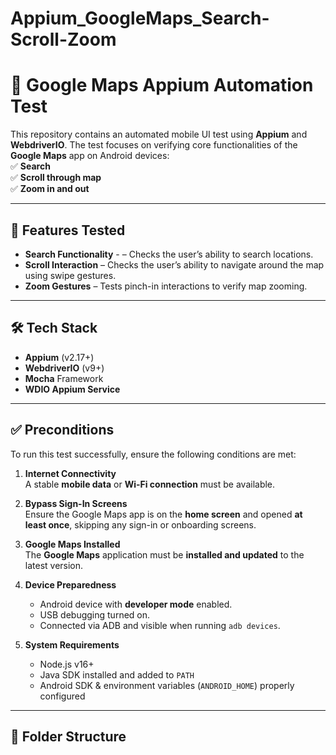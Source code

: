 # Appium_GoogleMaps_Search-Scroll-Zoom

# 📱 Google Maps Appium Automation Test

This repository contains an automated mobile UI test using **Appium** and **WebdriverIO**. The test focuses on verifying core functionalities of the **Google Maps** app on Android devices:  
✅ **Search**  
✅ **Scroll through map**  
✅ **Zoom in and out**

---

## 🚀 Features Tested
- **Search Functionality** - – Checks the user’s ability to search locations.
- **Scroll Interaction** – Checks the user’s ability to navigate around the map using swipe gestures.
- **Zoom Gestures** – Tests pinch-in interactions to verify map zooming.

---

## 🛠️ Tech Stack
- **Appium** (v2.17+)
- **WebdriverIO** (v9+)
- **Mocha** Framework
- **WDIO Appium Service**

---

## ✅ Preconditions

To run this test successfully, ensure the following conditions are met:

1. **Internet Connectivity**  
   A stable **mobile data** or **Wi-Fi connection** must be available.

2. **Bypass Sign-In Screens**  
   Ensure the Google Maps app is on the **home screen** and opened **at least once**, skipping any sign-in or onboarding screens.

3. **Google Maps Installed**  
   The **Google Maps** application must be **installed and updated** to the latest version.

4. **Device Preparedness**
   - Android device with **developer mode** enabled.
   - USB debugging turned on.
   - Connected via ADB and visible when running `adb devices`.

5. **System Requirements**
   - Node.js v16+
   - Java SDK installed and added to `PATH`
   - Android SDK & environment variables (`ANDROID_HOME`) properly configured

---

## 📂 Folder Structure

